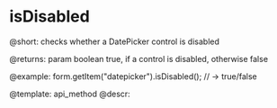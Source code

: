 isDisabled
=============

@short: checks whether a DatePicker control is disabled

@returns:
param   boolean     true, if a control is disabled, otherwise false


@example:
form.getItem("datepicker").isDisabled(); 
// -> true/false

@template: api_method
@descr:



